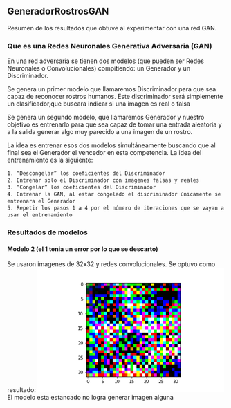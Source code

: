 ## GeneradorRostrosGAN

Resumen de los resultados que obtuve al experimentar con una red GAN.

### Que es una Redes Neuronales Generativa Adversaria (GAN)

En una red adversaria se tienen dos modelos (que pueden ser Redes Neuronales o Convolucionales) compitiendo: un Generador y un Discriminador.

Se genera un primer modelo que llamaremos Discriminador para que sea capaz de reconocer rostros humanos. Este discriminador será simplemente un clasificador,que buscara indicar si una imagen es real o falsa

Se genera un segundo modelo, que llamaremos Generador y nuestro objetivo es entrenarlo para que sea capaz de tomar una entrada aleatoria y a la salida generar algo muy parecido a una imagen de un rostro.

La idea es entrenar esos dos modelos simultáneamente buscando que al final sea el Generador el vencedor en esta competencia. La idea del entrenamiento es la siguiente:

    1. “Descongelar” los coeficientes del Discriminador
    2. Entrenar solo el Discriminador con imagenes falsas y reales
    3. “Congelar” los coeficientes del Discriminador
    4. Entrenar la GAN, al estar congelado el discriminador únicamente se entrenara el Generador
    5. Repetir los pasos 1 a 4 por el número de iteraciones que se vayan a usar el entrenamiento
    
### Resultados de modelos

#### Modelo 2 (el 1 tenia un error por lo que se descarto)
Se usaron imagenes de 32x32 y redes convolucionales. Se optuvo como resultado:
![resultado](resultados/resultadosGAN-2/r5000.png)
El modelo esta estancado no logra generar imagen alguna
